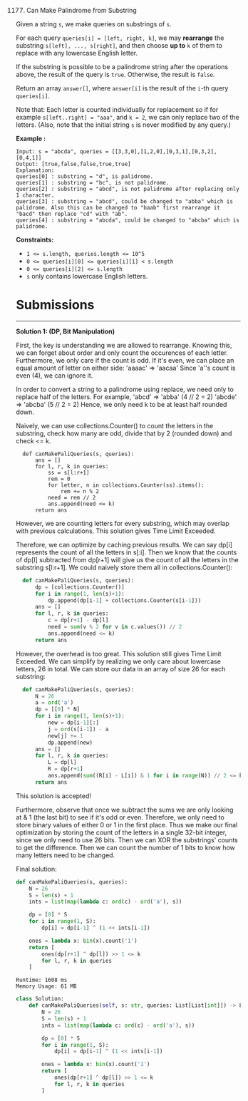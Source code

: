 1177. Can Make Palindrome from Substring

Given a string `s`, we make queries on substrings of `s`.

For each query `queries[i] = [left, right, k]`, we may **rearrange** the substring `s[left], ..., s[right]`, and then choose **up to** `k` of them to replace with any lowercase English letter. 

If the substring is possible to be a palindrome string after the operations above, the result of the query is `true`. Otherwise, the result is `false`.

Return an array `answer[]`, where `answer[i]` is the result of the `i`-th query `queries[i]`.

Note that: Each letter is counted individually for replacement so if for example `s[left..right] = "aaa"`, and `k = 2`, we can only replace two of the letters.  (Also, note that the initial string `s` is never modified by any query.)

 

**Example :**
```
Input: s = "abcda", queries = [[3,3,0],[1,2,0],[0,3,1],[0,3,2],[0,4,1]]
Output: [true,false,false,true,true]
Explanation:
queries[0] : substring = "d", is palidrome.
queries[1] : substring = "bc", is not palidrome.
queries[2] : substring = "abcd", is not palidrome after replacing only 1 character.
queries[3] : substring = "abcd", could be changed to "abba" which is palidrome. Also this can be changed to "baab" first rearrange it "bacd" then replace "cd" with "ab".
queries[4] : substring = "abcda", could be changed to "abcba" which is palidrome.
``` 

**Constraints:**

* `1 <= s.length, queries.length <= 10^5`
* `0 <= queries[i][0] <= queries[i][1] < s.length`
* `0 <= queries[i][2] <= s.length`
* `s` only contains lowercase English letters.

# Submissions
---
**Solution 1: (DP, Bit Manipulation)**

First, the key is understanding we are allowed to rearrange. Knowing this, we can forget about order and only count the occurences of each letter.
Furthermore, we only care if the count is odd. If it's even, we can place an equal amount of letter on either side:
'aaaac' => 'aacaa'
Since 'a''s count is even (4), we can ignore it.

In order to convert a string to a palindrome using replace, we need only to replace half of the letters. For example,
'abcd' => 'abba' (4 // 2 = 2)
'abcde' => 'abcba' (5 // 2 = 2)
Hence, we only need k to be at least half rounded down.

Naively, we can use collections.Counter() to count the letters in the substring, check how many are odd, divide that by 2 (rounded down) and check <= k.
```
  def canMakePaliQueries(s, queries):
      ans = []
      for l, r, k in queries:
          ss = s[l:r+1]
          rem = 0
          for letter, n in collections.Counter(ss).items():
              rem += n % 2
          need = rem // 2
          ans.append(need <= k)
      return ans
```
However, we are counting letters for every substring, which may overlap with previous calculations. This solution gives Time Limit Exceeded.

Therefore, we can optimize by caching previous results. We can say dp[i] represents the count of all the letters in s[:i]. Then we know that the counts of dp[l] subtracted from dp[r+1] will give us the count of all the letters in the substring s[l:r+1]. We could naively store them all in collections.Counter():
```python
  def canMakePaliQueries(s, queries):
      dp = [collections.Counter()]
      for i in range(1, len(s)+1):
          dp.append(dp[i-1] + collections.Counter(s[i-1]))
      ans = []
      for l, r, k in queries:
          c = dp[r+1] - dp[l]
          need = sum(v % 2 for v in c.values()) // 2
          ans.append(need <= k)
      return ans
```
However, the overhead is too great. This solution still gives Time Limit Exceeded. We can simplify by realizing we only care about lowercase letters, 26 in total. We can store our data in an array of size 26 for each substring:

```python
  def canMakePaliQueries(s, queries):
      N = 26
      a = ord('a')
      dp = [[0] * N]
      for i in range(1, len(s)+1):
          new = dp[i-1][:]
          j = ord(s[i-1]) - a
          new[j] += 1
          dp.append(new)
      ans = []
      for l, r, k in queries:
          L = dp[l]
          R = dp[r+1]
          ans.append(sum((R[i] - L[i]) & 1 for i in range(N)) // 2 <= k)
      return ans
```
This solution is accepted!

Furthermore, observe that once we subtract the sums we are only looking at & 1 (the last bit) to see if it's odd or even. Therefore, we only need to store binary values of either 0 or 1 in the first place. Thus we make our final optimization by storing the count of the letters in a single 32-bit integer, since we only need to use 26 bits. Then we can XOR the substrings' counts to get the difference. Then we can count the number of 1 bits to know how many letters need to be changed.

Final solution:
```python
def canMakePaliQueries(s, queries):
    N = 26
    S = len(s) + 1
    ints = list(map(lambda c: ord(c) - ord('a'), s))

    dp = [0] * S
    for i in range(1, S):
        dp[i] = dp[i-1] ^ (1 << ints[i-1])

    ones = lambda x: bin(x).count('1')
    return [
        ones(dp[r+1] ^ dp[l]) >> 1 <= k
        for l, r, k in queries
    ]
```
```
Runtime: 1608 ms
Memory Usage: 61 MB
```
```python
class Solution:
    def canMakePaliQueries(self, s: str, queries: List[List[int]]) -> List[bool]:
        N = 26
        S = len(s) + 1
        ints = list(map(lambda c: ord(c) - ord('a'), s))

        dp = [0] * S
        for i in range(1, S):
            dp[i] = dp[i-1] ^ (1 << ints[i-1])

        ones = lambda x: bin(x).count('1')
        return [
            ones(dp[r+1] ^ dp[l]) >> 1 <= k
            for l, r, k in queries
        ]
```